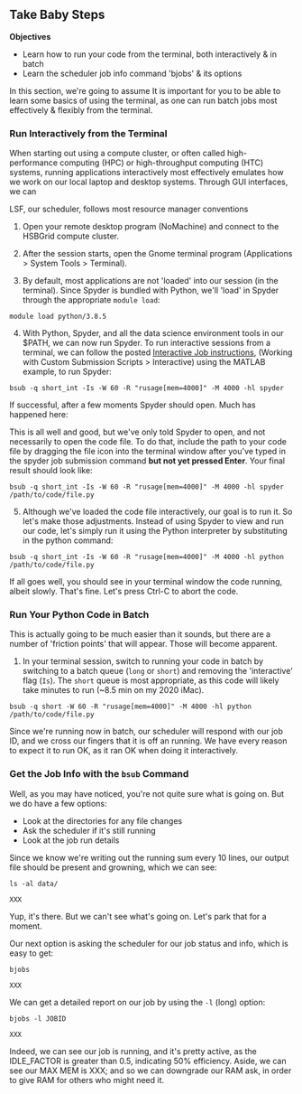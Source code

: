 ## Take Baby Steps

**Objectives**
* Learn how to run your code from the terminal, both interactively & in batch
* Learn the scheduler job info command 'bjobs' & its options

In this section, we're going to assume
It is important for you to be able to learn some basics of using the terminal, as one 
can run batch jobs most effectively & flexibly from the terminal.

### Run Interactively from the Terminal

When starting out using a compute cluster, or often called high-performance computing (HPC)
or high-throughput computing (HTC) systems, running applications interactively most
effectively emulates how we work on our local laptop and desktop systems. Through GUI
interfaces, we can 

LSF, our scheduler, follows most resource manager conventions

1. Open your remote desktop program (NoMachine) and connect to the HSBGrid compute cluster.

2. After the session starts, open the Gnome terminal program (Applications > System Tools > Terminal).

3. By default, most applications are not 'loaded' into our session (in the terminal). Since
Spyder is bundled with Python, we'll 'load' in Spyder through the appropriate `module load`:

```{bash}
module load python/3.8.5
```

4. With Python, Spyder, and all the data science environment tools in our $PATH, we can
now run Spyder. To run interactive sessions from a terminal, we can follow the posted 
[Interactive Job instructions](https://www.hbs.edu/research-computing-services/resources/compute-cluster/running-jobs/running-a-program-submitting-a-job.aspx), 
(Working with Custom Submission Scripts > Interactive) using the MATLAB example, to run Spyder:

```{bash}
bsub -q short_int -Is -W 60 -R "rusage[mem=4000]" -M 4000 -hl spyder
```

If successful, after a few moments Spyder should open. Much has happened here:

This is all well and good, but we've only told Spyder to open, and not necessarily to open
the code file. To do that, include the path to your code file by dragging the file icon
into the terminal window after you've typed in the spyder job submission command **but not
yet pressed Enter**. Your final result should look like:

```{bash}
bsub -q short_int -Is -W 60 -R "rusage[mem=4000]" -M 4000 -hl spyder /path/to/code/file.py
```

5. Although we've loaded the code file interactively, our goal is to run it. So let's make
those adjustments. Instead of using Spyder to view and run our code, let's simply run
it using the Python interpreter by substituting in the python command:

```{bash}
bsub -q short_int -Is -W 60 -R "rusage[mem=4000]" -M 4000 -hl python /path/to/code/file.py
```

If all goes well, you should see in your terminal window the code running, albeit slowly.
That's fine. Let's press Ctrl-C to abort the code.

### Run Your Python Code in Batch

This is actually going to be much easier than it sounds, but there are a number of 
'friction points' that will appear. Those will become apparent.

1. In your terminal session, switch to running your code in batch by switching to a batch
queue (`long` or `short`) and removing the 'interactive' flag (`Is`). The `short` queue is
most appropriate, as this code will likely take minutes to run (~8.5 min on my 2020 iMac).

```{bash}
bsub -q short -W 60 -R "rusage[mem=4000]" -M 4000 -hl python /path/to/code/file.py
```

Since we're running now in batch, our scheduler will respond with our job ID, and 
we cross our fingers that it is off an running. We have every reason to expect it to
run OK, as it ran OK when doing it interactively.

### Get the Job Info with the `bsub` Command

Well, as you may have noticed, you're not quite sure what is going on. But we do have a
few options:

* Look at the directories for any file changes
* Ask the scheduler if it's still running
* Look at the job run details

Since we know we're writing out the running sum every 10 lines, our output file should
be present and growning, which we can see:

```{bash}
ls -al data/

XXX
```

Yup, it's there. But we can't see what's going on. Let's park that for a moment.

Our next option is asking the scheduler for our job status and info, which is easy to get:

```{bash}
bjobs

XXX
```

We can get a detailed report on our job by using the `-l` (long) option:

```{bash}
bjobs -l JOBID

XXX
```

Indeed, we can see our job is running, and it's pretty active, as the IDLE_FACTOR is
greater than 0.5, indicating 50% efficiency. Aside, we can see our MAX MEM is XXX; 
and so we can downgrade our RAM ask, in order to give RAM for others who might need it.

